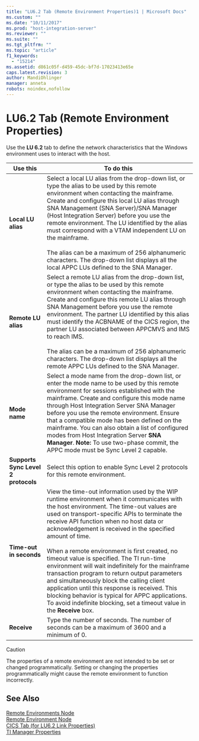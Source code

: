 ```yaml
---
title: "LU6.2 Tab (Remote Environment Properties)1 | Microsoft Docs"
ms.custom: ""
ms.date: "10/11/2017"
ms.prod: "host-integration-server"
ms.reviewer: ""
ms.suite: ""
ms.tgt_pltfrm: ""
ms.topic: "article"
f1_keywords: 
  - "15214"
ms.assetid: d861c05f-d459-45dc-bf7d-17023413e65e
caps.latest.revision: 3
author: MandiOhlinger
manager: anneta
robots: noindex,nofollow
---
```

# LU6.2 Tab (Remote Environment Properties)
Use the **LU 6.2** tab to define the network characteristics that the Windows environment uses to interact with the host.  
  
|Use this|To do this|  
|--------------|----------------|  
|**Local LU alias**|Select a local LU alias from the drop-down list, or type the alias to be used by this remote environment when contacting the mainframe. Create and configure this local LU alias through SNA Management (SNA Server)/SNA Manager (Host Integration Server) before you use the remote environment. The LU identified by the alias must correspond with a VTAM independent LU on the mainframe.<br /><br /> The alias can be a maximum of 256 alphanumeric characters. The drop-down list displays all the local APPC LUs defined to the SNA Manager.|  
|**Remote LU alias**|Select a remote LU alias from the drop-down list, or type the alias to be used by this remote environment when contacting the mainframe. Create and configure this remote LU alias through SNA Management before you use the remote environment. The partner LU identified by this alias must identify the ACBNAME of the CICS region, the partner LU associated between APPCMVS and IMS to reach IMS.<br /><br /> The alias can be a maximum of 256 alphanumeric characters. The drop-down list displays all the remote APPC LUs defined to the SNA Manager.|  
|**Mode name**|Select a mode name from the drop-down list, or enter the mode name to be used by this remote environment for sessions established with the mainframe. Create and configure this mode name through Host Integration Server SNA Manager before you use the remote environment. Ensure that a compatible mode has been defined on the mainframe. You can also obtain a list of configured modes from Host Integration Server **SNA Manager**. **Note:**  To use two-phase commit, the APPC mode must be Sync Level 2 capable.|  
|**Supports Sync Level 2 protocols**|Select this option to enable Sync Level 2 protocols for this remote environment.|  
|**Time-out in seconds**|View the time-out information used by the WIP runtime environment when it communicates with the host environment. The time-out values are used on transport-specific APIs to terminate the receive API function when no host data or acknowledgement is received in the specified amount of time.<br /><br /> When a remote environment is first created, no timeout value is specified. The TI run-time environment will wait indefinitely for the mainframe transaction program to return output parameters and simultaneously block the calling client application until this response is received. This blocking behavior is typical for APPC applications. To avoid indefinite blocking, set a timeout value in the **Receive** box.|  
|**Receive**|Type the number of seconds. The number of seconds can be a maximum of 3600 and a minimum of 0.|  
  
> [!CAUTION]
>  The properties of a remote environment are not intended to be set or changed programmatically. Setting or changing the properties programmatically might cause the remote environment to function incorrectly.  
  
## See Also  
 [Remote Environments Node](../core/remote-environments-node.md)   
 [Remote Environment Node](../core/remote-environment-node.md)   
 [CICS Tab (for LU6.2 Link Properties)](../core/cics-tab-for-lu6-2-link-properties.md)   
 [TI Manager Properties](../core/ti-manager-properties.md)
